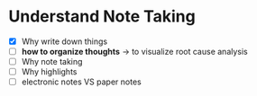# Understand Note Taking

- [x] Why write down things
- [ ] **how to organize thoughts** -> to visualize root cause analysis
- [ ] Why note taking
- [ ] Why highlights
- [ ] electronic notes VS paper notes
<!--stackedit_data:
eyJoaXN0b3J5IjpbLTEzMjY5ODA0MjcsLTEyMDUxMzE4MzBdfQ
==
-->